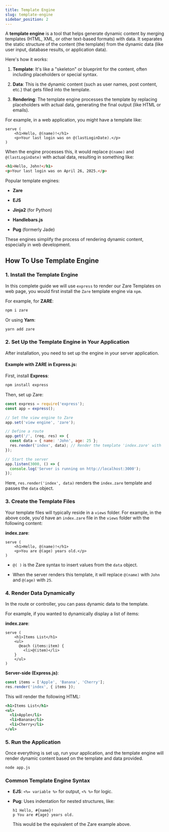 ```yaml
---
title: Template Engine
slug: template-engine
sidebar_position: 2
---
```

A **template engine** is a tool that helps generate dynamic content by merging templates (HTML, XML, or other text-based formats) with data. It separates the static structure of the content (the template) from the dynamic data (like user input, database results, or application data).

Here's how it works:

1. **Template**: It's like a "skeleton" or blueprint for the content, often including placeholders or special syntax.

2. **Data**: This is the dynamic content (such as user names, post content, etc.) that gets filled into the template.

3. **Rendering**: The template engine processes the template by replacing placeholders with actual data, generating the final output (like HTML or emails).

For example, in a web application, you might have a template like:

```zare
serve (
    <h1>Hello, @(name)!</h1>
    <p>Your last login was on @(lastLoginDate).</p>
)
```

When the engine processes this, it would replace `@(name)` and `@(lastLoginDate)` with actual data, resulting in something like:

```html
<h1>Hello, John!</h1>
<p>Your last login was on April 26, 2025.</p>
```

Popular template engines:

* **Zare**

* **EJS**

* **Jinja2** (for Python)

* **Handlebars.js**

* **Pug** (formerly Jade)

These engines simplify the process of rendering dynamic content, especially in web development.

## How To Use Template Engine

### 1. **Install the Template Engine**

In this complete guide we will use `express` to render our Zare Templates on web page, you would first install the `Zare` template engine via `npm`.

For example, for **ZARE**:

```bash
npm i zare
```

Or using **Yarn**:

```bash
yarn add zare
```

### 2. **Set Up the Template Engine in Your Application**

After installation, you need to set up the engine in your server application.

#### Example with **ZARE** in **Express.js**:

First, install **Express**:

```bash
npm install express
```

Then, set up Zare:

```javascript
const express = require('express');
const app = express();

// Set the view engine to Zare
app.set('view engine', 'zare');

// Define a route
app.get('/', (req, res) => {
  const data = { name: 'John', age: 25 };
  res.render('index', data); // Render the template 'index.zare' with 'data'
});

// Start the server
app.listen(3000, () => {
  console.log('Server is running on http://localhost:3000');
});
```

Here, `res.render('index', data)` renders the `index.zare` template and passes the `data` object.

### 3. **Create the Template Files**

Your template files will typically reside in a `views` folder. For example, in the above code, you'd have an `index.zare` file in the `views` folder with the following content:

**index.zare**:

```zare
serve (
    <h1>Hello, @(name)!</h1>
    <p>You are @(age) years old.</p>
)
```

* `@( )` is the Zare syntax to insert values from the `data` object.

* When the server renders this template, it will replace `@(name)` with `John` and `@(age)` with `25`.

### 4. **Render Data Dynamically**

In the route or controller, you can pass dynamic data to the template.

For example, if you wanted to dynamically display a list of items:

**index.zare**:

```zare
serve (
    <h1>Items List</h1>
    <ul>
      @each (items:item) {
        <li>@(item)</li>
    }
    </ul>
)
```

**Server-side (Express.js)**:

```javascript
const items = ['Apple', 'Banana', 'Cherry'];
res.render('index', { items });
```

This will render the following HTML:

```xml
<h1>Items List</h1>
<ul>
  <li>Apple</li>
  <li>Banana</li>
  <li>Cherry</li>
</ul>
```

### 5. **Run the Application**

Once everything is set up, run your application, and the template engine will render dynamic content based on the template and data provided.

```bash
node app.js
```

### Common Template Engine Syntax

* **EJS**: `<%= variable %>` for output, `<% %>` for logic.

* **Pug**: Uses indentation for nested structures, like:

  ```pug
  h1 Hello, #{name}!
  p You are #{age} years old.
  ```

  This would be the equivalent of the Zare example above.

